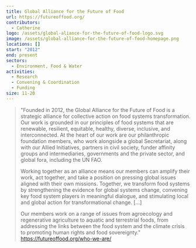```yaml
---
title: Global Alliance for the Future of Food
url: https://futureoffood.org/
contributors:
  - Catherine
logo: /assets/global-aliance-for-the-future-of-food-logo.svg
image: /assets/global-alliance-for-the-future-of-food-homepage.png
locations: []
start: "2012"
end: present
sectors:
  - Environment, Food & Water
activities:
  - Research
  - Convening & Coordination
  - Funding
size: 11-20
---
```

> "Founded in 2012, the Global Alliance for the Future of Food is a strategic alliance for collective action on food systems transformation. Our work is grounded in our principles of food systems that are renewable, resilient, equitable, healthy, diverse, inclusive, and interconnected. At the heart of our work are our philanthropic foundation members, who work alongside a global Secretariat, along with our Allied Initiatives, partners in civil society, funder affinity groups and intermediaries, governments and the private sector, and global fora, including the UN FAO.
> 
> Working together as an alliance means our members can amplify their work, act together, and take a position on pressing global issues aligned with their own missions. Together, we transform food systems by strengthening the evidence for global systems change, convening key food system players in meaningful dialogue, and stimulating local and global action for transformational change. [...]
> 
> Our members work on a range of issues from agroecology and regenerative agriculture to aquatic and terrestrial foods, from addressing the links between the food system and the climate crisis to promoting human rights and food sovereignty."
> https://futureoffood.org/who-we-are/ 
